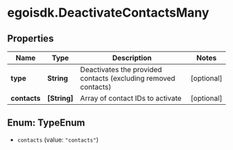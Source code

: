 # egoisdk.DeactivateContactsMany

## Properties

Name | Type | Description | Notes
------------ | ------------- | ------------- | -------------
**type** | **String** | Deactivates the provided contacts (excluding removed contacts) | [optional] 
**contacts** | **[String]** | Array of contact IDs to activate | [optional] 



## Enum: TypeEnum


* `contacts` (value: `"contacts"`)




